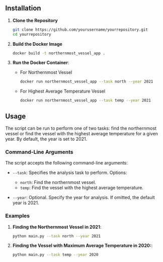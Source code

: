 
## Installation

1. **Clone the Repository**
   ```bash
   git clone https://github.com/yourusername/yourrepository.git
   cd yourrepository
   ```

2. **Build the Docker Image**
   ```bash
   docker build -t northernmost_vessel_app .
   ```

3. **Run the Docker Container**:
   - For Northernmost Vessel
     ```bash
     docker run northernmost_vessel_app --task north --year 2021
     ```
   - For Highest Average Temperature Vessel
     ```bash
     docker run northernmost_vessel_app --task temp --year 2021
     ```

## Usage

The script can be run to perform one of two tasks: find the northernmost vessel or find the vessel with the highest average temperature for a given year. By default, the year is set to 2021.

### Command-Line Arguments

The script accepts the following command-line arguments:

- `--task`: Specifies the analysis task to perform. Options:
  - `north`: Find the northernmost vessel.
  - `temp`: Find the vessel with the highest average temperature.
  
- `--year`: Optional. Specify the year for analysis. If omitted, the default year is 2021.

### Examples

1. **Finding the Northernmost Vessel in 2021**:
   ```bash
   python main.py --task north --year 2021

2. **Finding the Vessel with Maximum Average Temperature in 2020:**:
   ```bash
   python main.py --task temp --year 2020
